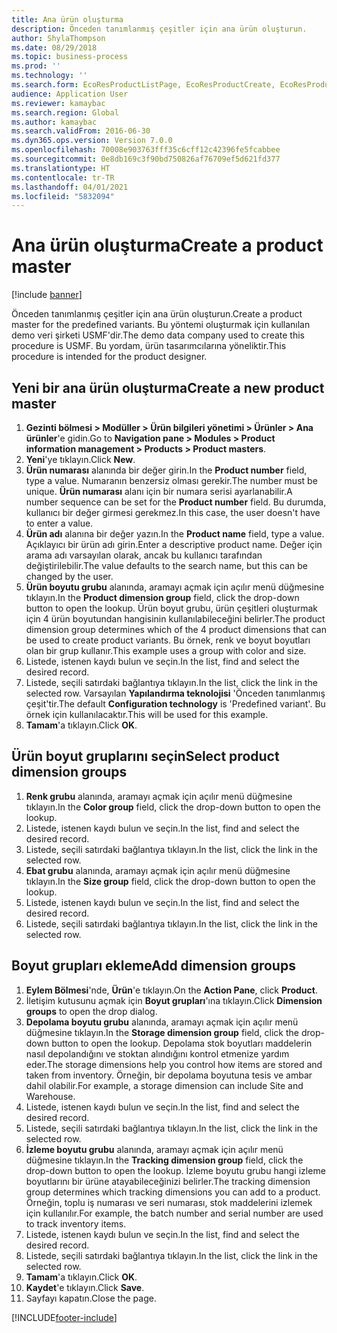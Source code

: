 ```yaml
---
title: Ana ürün oluşturma
description: Önceden tanımlanmış çeşitler için ana ürün oluşturun.
author: ShylaThompson
ms.date: 08/29/2018
ms.topic: business-process
ms.prod: ''
ms.technology: ''
ms.search.form: EcoResProductListPage, EcoResProductCreate, EcoResProductDetails, EcoResProductInventoryDimensionGroups
audience: Application User
ms.reviewer: kamaybac
ms.search.region: Global
ms.author: kamaybac
ms.search.validFrom: 2016-06-30
ms.dyn365.ops.version: Version 7.0.0
ms.openlocfilehash: 70008e903763fff35c6cff12c42396fe5fcabbee
ms.sourcegitcommit: 0e8db169c3f90bd750826af76709ef5d621fd377
ms.translationtype: HT
ms.contentlocale: tr-TR
ms.lasthandoff: 04/01/2021
ms.locfileid: "5832094"
---
```

# <a name="create-a-product-master"></a><span data-ttu-id="71004-103">Ana ürün oluşturma</span><span class="sxs-lookup"><span data-stu-id="71004-103">Create a product master</span></span>

[!include [banner](../../includes/banner.md)]

<span data-ttu-id="71004-104">Önceden tanımlanmış çeşitler için ana ürün oluşturun.</span><span class="sxs-lookup"><span data-stu-id="71004-104">Create a product master for the predefined variants.</span></span> <span data-ttu-id="71004-105">Bu yöntemi oluşturmak için kullanılan demo veri şirketi USMF'dir.</span><span class="sxs-lookup"><span data-stu-id="71004-105">The demo data company used to create this procedure is USMF.</span></span> <span data-ttu-id="71004-106">Bu yordam, ürün tasarımcılarına yöneliktir.</span><span class="sxs-lookup"><span data-stu-id="71004-106">This procedure is intended for the product designer.</span></span>


## <a name="create-a-new-product-master"></a><span data-ttu-id="71004-107">Yeni bir ana ürün oluşturma</span><span class="sxs-lookup"><span data-stu-id="71004-107">Create a new product master</span></span>
1. <span data-ttu-id="71004-108">**Gezinti bölmesi > Modüller > Ürün bilgileri yönetimi > Ürünler > Ana ürünler**'e gidin.</span><span class="sxs-lookup"><span data-stu-id="71004-108">Go to **Navigation pane > Modules > Product information management > Products > Product masters**.</span></span>
2. <span data-ttu-id="71004-109">**Yeni**'ye tıklayın.</span><span class="sxs-lookup"><span data-stu-id="71004-109">Click **New**.</span></span>
3. <span data-ttu-id="71004-110">**Ürün numarası** alanında bir değer girin.</span><span class="sxs-lookup"><span data-stu-id="71004-110">In the **Product number** field, type a value.</span></span> <span data-ttu-id="71004-111">Numaranın benzersiz olması gerekir.</span><span class="sxs-lookup"><span data-stu-id="71004-111">The number must be unique.</span></span> <span data-ttu-id="71004-112">**Ürün numarası** alanı için bir numara serisi ayarlanabilir.</span><span class="sxs-lookup"><span data-stu-id="71004-112">A number sequence can be set for the **Product number** field.</span></span> <span data-ttu-id="71004-113">Bu durumda, kullanıcı bir değer girmesi gerekmez.</span><span class="sxs-lookup"><span data-stu-id="71004-113">In this case, the user doesn't have to enter a value.</span></span>
4. <span data-ttu-id="71004-114">**Ürün adı** alanına bir değer yazın.</span><span class="sxs-lookup"><span data-stu-id="71004-114">In the **Product name** field, type a value.</span></span> <span data-ttu-id="71004-115">Açıklayıcı bir ürün adı girin.</span><span class="sxs-lookup"><span data-stu-id="71004-115">Enter a descriptive product name.</span></span> <span data-ttu-id="71004-116">Değer için arama adı varsayılan olarak, ancak bu kullanıcı tarafından değiştirilebilir.</span><span class="sxs-lookup"><span data-stu-id="71004-116">The value defaults to the search name, but this can be changed by the user.</span></span>
5. <span data-ttu-id="71004-117">**Ürün boyutu grubu** alanında, aramayı açmak için açılır menü düğmesine tıklayın.</span><span class="sxs-lookup"><span data-stu-id="71004-117">In the **Product dimension group** field, click the drop-down button to open the lookup.</span></span> <span data-ttu-id="71004-118">Ürün boyut grubu, ürün çeşitleri oluşturmak için 4 ürün boyutundan hangisinin kullanılabileceğini belirler.</span><span class="sxs-lookup"><span data-stu-id="71004-118">The product dimension group determines which of the 4 product dimensions that can be used to create product variants.</span></span> <span data-ttu-id="71004-119">Bu örnek, renk ve boyut boyutları olan bir grup kullanır.</span><span class="sxs-lookup"><span data-stu-id="71004-119">This example uses a group with color and size.</span></span>
6. <span data-ttu-id="71004-120">Listede, istenen kaydı bulun ve seçin.</span><span class="sxs-lookup"><span data-stu-id="71004-120">In the list, find and select the desired record.</span></span>
7. <span data-ttu-id="71004-121">Listede, seçili satırdaki bağlantıya tıklayın.</span><span class="sxs-lookup"><span data-stu-id="71004-121">In the list, click the link in the selected row.</span></span> <span data-ttu-id="71004-122">Varsayılan **Yapılandırma teknolojisi** 'Önceden tanımlanmış çeşit'tir.</span><span class="sxs-lookup"><span data-stu-id="71004-122">The default **Configuration technology** is 'Predefined variant'.</span></span> <span data-ttu-id="71004-123">Bu örnek için kullanılacaktır.</span><span class="sxs-lookup"><span data-stu-id="71004-123">This will be used for this example.</span></span>
8. <span data-ttu-id="71004-124">**Tamam**'a tıklayın.</span><span class="sxs-lookup"><span data-stu-id="71004-124">Click **OK**.</span></span>

## <a name="select-product-dimension-groups"></a><span data-ttu-id="71004-125">Ürün boyut gruplarını seçin</span><span class="sxs-lookup"><span data-stu-id="71004-125">Select product dimension groups</span></span>
1. <span data-ttu-id="71004-126">**Renk grubu** alanında, aramayı açmak için açılır menü düğmesine tıklayın.</span><span class="sxs-lookup"><span data-stu-id="71004-126">In the **Color group** field, click the drop-down button to open the lookup.</span></span>
2. <span data-ttu-id="71004-127">Listede, istenen kaydı bulun ve seçin.</span><span class="sxs-lookup"><span data-stu-id="71004-127">In the list, find and select the desired record.</span></span>
3. <span data-ttu-id="71004-128">Listede, seçili satırdaki bağlantıya tıklayın.</span><span class="sxs-lookup"><span data-stu-id="71004-128">In the list, click the link in the selected row.</span></span>
4. <span data-ttu-id="71004-129">**Ebat grubu** alanında, aramayı açmak için açılır menü düğmesine tıklayın.</span><span class="sxs-lookup"><span data-stu-id="71004-129">In the **Size group** field, click the drop-down button to open the lookup.</span></span>
5. <span data-ttu-id="71004-130">Listede, istenen kaydı bulun ve seçin.</span><span class="sxs-lookup"><span data-stu-id="71004-130">In the list, find and select the desired record.</span></span>
6. <span data-ttu-id="71004-131">Listede, seçili satırdaki bağlantıya tıklayın.</span><span class="sxs-lookup"><span data-stu-id="71004-131">In the list, click the link in the selected row.</span></span>

## <a name="add-dimension-groups"></a><span data-ttu-id="71004-132">Boyut grupları ekleme</span><span class="sxs-lookup"><span data-stu-id="71004-132">Add dimension groups</span></span>
1. <span data-ttu-id="71004-133">**Eylem Bölmesi**'nde, **Ürün**'e tıklayın.</span><span class="sxs-lookup"><span data-stu-id="71004-133">On the **Action Pane**, click **Product**.</span></span>
2. <span data-ttu-id="71004-134">İletişim kutusunu açmak için **Boyut grupları**'ına tıklayın.</span><span class="sxs-lookup"><span data-stu-id="71004-134">Click **Dimension groups** to open the drop dialog.</span></span>
3. <span data-ttu-id="71004-135">**Depolama boyutu grubu** alanında, aramayı açmak için açılır menü düğmesine tıklayın.</span><span class="sxs-lookup"><span data-stu-id="71004-135">In the **Storage dimension group** field, click the drop-down button to open the lookup.</span></span> <span data-ttu-id="71004-136">Depolama stok boyutları maddelerin nasıl depolandığını ve stoktan alındığını kontrol etmenize yardım eder.</span><span class="sxs-lookup"><span data-stu-id="71004-136">The storage dimensions help you control how items are stored and taken from inventory.</span></span> <span data-ttu-id="71004-137">Örneğin, bir depolama boyutuna tesis ve ambar dahil olabilir.</span><span class="sxs-lookup"><span data-stu-id="71004-137">For example, a storage dimension can include Site and Warehouse.</span></span>
4. <span data-ttu-id="71004-138">Listede, istenen kaydı bulun ve seçin.</span><span class="sxs-lookup"><span data-stu-id="71004-138">In the list, find and select the desired record.</span></span>
5. <span data-ttu-id="71004-139">Listede, seçili satırdaki bağlantıya tıklayın.</span><span class="sxs-lookup"><span data-stu-id="71004-139">In the list, click the link in the selected row.</span></span>
6. <span data-ttu-id="71004-140">**İzleme boyutu grubu** alanında, aramayı açmak için açılır menü düğmesine tıklayın.</span><span class="sxs-lookup"><span data-stu-id="71004-140">In the **Tracking dimension group** field, click the drop-down button to open the lookup.</span></span> <span data-ttu-id="71004-141">İzleme boyutu grubu hangi izleme boyutlarını bir ürüne atayabileceğinizi belirler.</span><span class="sxs-lookup"><span data-stu-id="71004-141">The tracking dimension group determines which tracking dimensions you can add to a product.</span></span> <span data-ttu-id="71004-142">Örneğin, toplu iş numarası ve seri numarası, stok maddelerini izlemek için kullanılır.</span><span class="sxs-lookup"><span data-stu-id="71004-142">For example, the batch number and serial number are used to track inventory items.</span></span>
7. <span data-ttu-id="71004-143">Listede, istenen kaydı bulun ve seçin.</span><span class="sxs-lookup"><span data-stu-id="71004-143">In the list, find and select the desired record.</span></span>
8. <span data-ttu-id="71004-144">Listede, seçili satırdaki bağlantıya tıklayın.</span><span class="sxs-lookup"><span data-stu-id="71004-144">In the list, click the link in the selected row.</span></span>
9. <span data-ttu-id="71004-145">**Tamam**'a tıklayın.</span><span class="sxs-lookup"><span data-stu-id="71004-145">Click **OK**.</span></span>
10. <span data-ttu-id="71004-146">**Kaydet**'e tıklayın.</span><span class="sxs-lookup"><span data-stu-id="71004-146">Click **Save**.</span></span>
11. <span data-ttu-id="71004-147">Sayfayı kapatın.</span><span class="sxs-lookup"><span data-stu-id="71004-147">Close the page.</span></span>



[!INCLUDE[footer-include](../../../includes/footer-banner.md)]